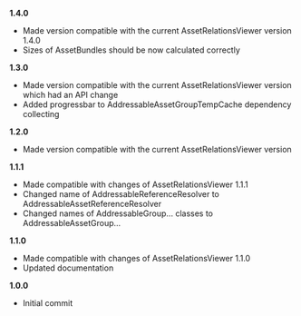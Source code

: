 **1.4.0**
 - Made version compatible with the current AssetRelationsViewer version 1.4.0
 - Sizes of AssetBundles should be now calculated correctly

**1.3.0**
 - Made version compatible with the current AssetRelationsViewer version which had an API change
 - Added progressbar to AddressableAssetGroupTempCache dependency collecting

**1.2.0**
 - Made version compatible with the current AssetRelationsViewer version

**1.1.1**
 - Made compatible with changes of AssetRelationsViewer 1.1.1
 - Changed name of AddressableReferenceResolver to AddressableAssetReferenceResolver
 - Changed names of AddressableGroup... classes to AddressableAssetGroup...

**1.1.0**
 - Made compatible with changes of AssetRelationsViewer 1.1.0
 - Updated documentation

**1.0.0**

 - Initial commit